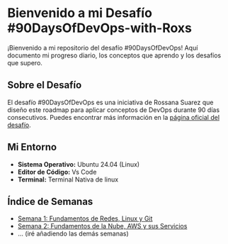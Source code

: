 # Bienvenido a mi Desafío #90DaysOfDevOps-with-Roxs

¡Bienvenido a mi repositorio del desafío #90DaysOfDevOps! Aquí documento mi progreso diario, los conceptos que aprendo y los desafíos que supero.

## Sobre el Desafío

El desafío #90DaysOfDevOps es una iniciativa de Rossana Suarez que diseño este roadmap para aplicar conceptos de DevOps durante 90 días consecutivos. Puedes encontrar más información en la [página oficial del desafío](https://90daysdevops.295devops.com/).

## Mi Entorno

* **Sistema Operativo:** Ubuntu 24.04 (Linux)
* **Editor de Código:** Vs Code
* **Terminal:** Terminal Nativa de linux

## Índice de Semanas

* [Semana 1: Fundamentos de Redes, Linux y Git](Semana-01/)
* [Semana 2: Fundamentos de la Nube, AWS y sus Servicios](Semana-02/)
* ... (iré añadiendo las demás semanas)
